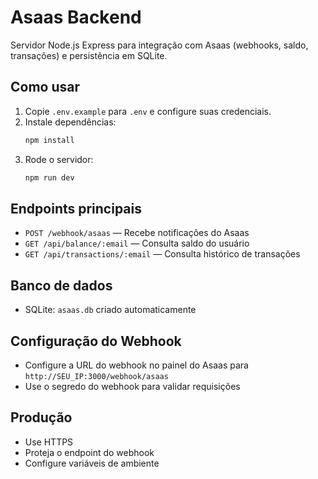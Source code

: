 # Asaas Backend

Servidor Node.js Express para integração com Asaas (webhooks, saldo, transações) e persistência em SQLite.

## Como usar

1. Copie `.env.example` para `.env` e configure suas credenciais.
2. Instale dependências:
   ```bash
   npm install
   ```
3. Rode o servidor:
   ```bash
   npm run dev
   ```

## Endpoints principais
- `POST /webhook/asaas` — Recebe notificações do Asaas
- `GET /api/balance/:email` — Consulta saldo do usuário
- `GET /api/transactions/:email` — Consulta histórico de transações

## Banco de dados
- SQLite: `asaas.db` criado automaticamente

## Configuração do Webhook
- Configure a URL do webhook no painel do Asaas para `http://SEU_IP:3000/webhook/asaas`
- Use o segredo do webhook para validar requisições

## Produção
- Use HTTPS
- Proteja o endpoint do webhook
- Configure variáveis de ambiente
